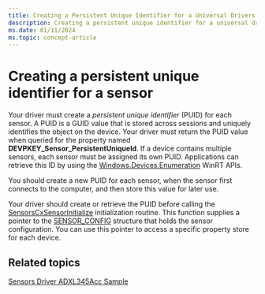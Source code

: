 ```yaml
---
title: Creating a Persistent Unique Identifier for a Universal Drivers Based Sensor
description: Creating a persistent unique identifier for a universal drivers based driver
ms.date: 01/11/2024
ms.topic: concept-article
---
```


# Creating a persistent unique identifier for a sensor

Your driver must create a *persistent unique identifier* (PUID) for each sensor. A PUID is a GUID value that is stored across sessions and uniquely identifies the object on the device. Your driver must return the PUID value when queried for the property named **DEVPKEY_Sensor_PersistentUniqueId**. If a device contains multiple sensors, each sensor must be assigned its own PUID. Applications can retrieve this ID by using the [Windows.Devices.Enumeration](/uwp/api/Windows.Devices.Enumeration) WinRT APIs.

You should create a new PUID for each sensor, when the sensor first connects to the computer, and then store this value for later use.

Your driver should create or retrieve the PUID before calling the [SensorsCxSensorInitialize](/windows-hardware/drivers/ddi/sensorscx/nf-sensorscx-sensorscxsensorinitialize) initialization routine. This function supplies a pointer to the [SENSOR_CONFIG](/windows-hardware/drivers/ddi/sensorscx/ns-sensorscx-_sensor_config) structure that holds the sensor configuration. You can use this pointer to access a specific property store for each device.

## Related topics

[Sensors Driver ADXL345Acc Sample](https://go.microsoft.com/fwlink/p/?LinkId=617957)
<!--
https://go.microsoft.com/fwlink/p/?LinkId=617957: https://github.com/Microsoft/Windows-driver-samples/tree/main/sensors/ADXL345Acc
-->
